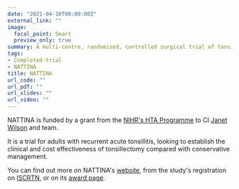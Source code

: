 ```yaml
---
date: "2021-04-10T00:00:00Z"
external_link: ""
image:
  focal_point: Smart
  preview_only: true
summary: A multi-centre, randomised, controlled surgical trial of tonsillectomy versus conservative management in frequent sore throat
tags:
- Completed-trial
- NATTINA
title: NATTINA
url_code: ""
url_pdf: ""
url_slides: ""
url_video: ""
---
```


NATTINA is funded by a grant from the [NIHR's HTA Programme](https://www.nihr.ac.uk/explore-nihr/funding-programmes/health-technology-assessment.htm/) to CI [Janet Wilson](https://www.ncl.ac.uk/medical-sciences/people/profile/janetwilson2.html) and team.

It is a trial for adults with recurrent acute tonsillitis, looking to establish the clinical and cost effectiveness of tonsillectomy compared with conservative management.

You can find out more on NATTINA's [website](https://research.ncl.ac.uk/nattina/), from the study's registration on [ISCRTN](https://doi.org/10.1186/ISRCTN55284102), or on its [award page](https://fundingawards.nihr.ac.uk/award/12/146/06).
